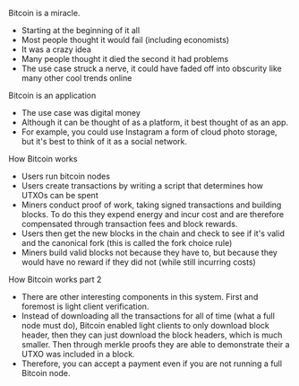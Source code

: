 Bitcoin is a miracle.
- Starting at the beginning of it all
- Most people thought it would fail (including economists)
- It was a crazy idea
- Many people thought it died the second it had problems
- The use case struck a nerve, it could have faded off into obscurity like many other cool trends online

Bitcoin is an application
- The use case was digital money
- Although it can be thought of as a platform, it best thought of as an app.
- For example, you could use Instagram a form of cloud photo storage, but it's best to think of it as a social network.

How Bitcoin works
- Users run bitcoin nodes
- Users create transactions by writing a script that determines how UTXOs can be spent
- Miners conduct proof of work, taking signed transactions and building blocks. To do this they expend energy and incur cost and are therefore compensated through transaction fees and block rewards.
- Users then get the new blocks in the chain and check to see if it's valid and the canonical fork (this is called the fork choice rule)
- Miners build valid blocks not because they have to, but because they would have no reward if they did not (while still incurring costs)

How Bitcoin works part 2
- There are other interesting components in this system. First and foremost is light client verification.
- Instead of downloading all the transactions for all of time (what a full node must do), Bitcoin enabled light clients to only download block header, then they can just download the block headers, which is much smaller. Then through merkle proofs they are able to demonstrate their a UTXO was included in a block.
- Therefore, you can accept a payment even if you are not running a full Bitcoin node.

